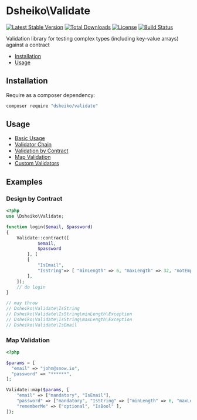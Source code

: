 # Dsheiko\Validate

[![Latest Stable Version](https://poser.pugx.org/dsheiko/validate/v/stable)](https://packagist.org/packages/dsheiko/validate)
[![Total Downloads](https://poser.pugx.org/dsheiko/validate/downloads)](https://packagist.org/packages/dsheiko/validate)
[![License](https://poser.pugx.org/dsheiko/validate/license)](https://packagist.org/packages/dsheiko/validate)
[![Build Status](https://travis-ci.org/dsheiko/validate.png)](https://travis-ci.org/dsheiko/validate)

Validation library for testing complex types (including key-value arrays) against a contract

* [Installation](#installation)
* [Usage](#usage)

## Installation

Require as a composer dependency:

``` bash
composer require "dsheiko/validate"
```

## Usage

- [Basic Usage](./wiki/basic-usage.md)
- [Validator Chain](./wiki/validator-chain.md)
- [Validation by Contract](./wiki/validation-by-contract.md)
- [Map Validation](./wiki/map-validation.md)
- [Custom Validators](./wiki/validator-interface.md)

## Examples


### Design by Contract
```php
<?php
use \Dsheiko\Validate;

function login($email, $password)
{
    Validate::contract([
            $email,
            $password
        ], [
        [
            "IsEmail",
            "IsString"=> [ "minLength" => 6, "maxLength" => 32, "notEmpty" => true ],
        ],
    ]);
    // do login
}

// may throw
// Dsheiko\Validate\IsString
// Dsheiko\Validate\IsString\minLength\Exception
// Dsheiko\Validate\IsString\maxLength\Exception
// Dsheiko\Validate\IsEmail
```

### Map Validation
```php
<?php

$params = [
  "email" => "john@snow.io",
  "password" => "******",
];

Validate::map($params, [
    "email" => ["mandatory", "IsEmail"],
    "password" => ["mandatory", "IsString" => ["minLength" => 6, "maxLength" => 128]],
    "rememberMe" => ["optional", "IsBool" ],
]);

```